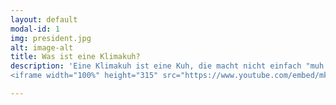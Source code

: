 ```yaml
---
layout: default
modal-id: 1
img: president.jpg
alt: image-alt
title: Was ist eine Klimakuh?
description: 'Eine Klimakuh ist eine Kuh, die macht nicht einfach "muh!". Eine Klimakuh ist eine außergewöhnliche Internetpersönlichkeit, die man melken kann. Diese Art von Kuh gibt allerdings keine normale Milch sondern sogenannte Klimalolle. Um in höhere Sicherheitsebenen der Operation Thunfisch vorzudringen muss genug Klimalolle gesammelt und in die Telegramsekte gebracht werden. Klicken Sie auf das nächste Bild um herauszufinden was Klimalolle ist und wie man es sammelt. Abschließend hier noch ein typisches Beispiel einer ausgewachsenen Klimakuh:
<iframe width="100%" height="315" src="https://www.youtube.com/embed/mk6m3qsXPQU" frameborder="0" allow="accelerometer; autoplay; encrypted-media; gyroscope; picture-in-picture" allowfullscreen></iframe>'

---
```

